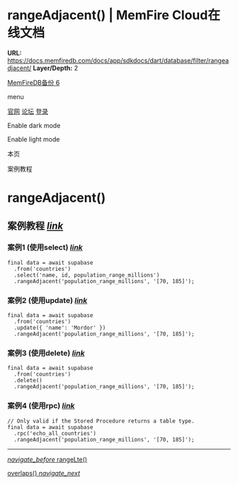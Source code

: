 # rangeAdjacent() | MemFire Cloud在线文档

**URL:** https://docs.memfiredb.com/docs/app/sdkdocs/dart/database/filter/rangeadjacent/
**Layer/Depth:** 2

[MemFireDB备份 6](/)

menu

[官网](https://memfiredb.com/)
[论坛](https://community.memfiredb.com/)
[登录](https://cloud.memfiredb.com/auth/login)

Enable dark mode

Enable light mode

本页

案例教程

# rangeAdjacent()

## 案例教程 [*link*](#%e6%a1%88%e4%be%8b%e6%95%99%e7%a8%8b)

### 案例1 (使用select) [*link*](#%e6%a1%88%e4%be%8b1-%e4%bd%bf%e7%94%a8select)

```
final data = await supabase
  .from('countries')
  .select('name, id, population_range_millions')
  .rangeAdjacent('population_range_millions', '[70, 185]');
```

### 案例2 (使用update) [*link*](#%e6%a1%88%e4%be%8b2-%e4%bd%bf%e7%94%a8update)

```
final data = await supabase
  .from('countries')
  .update({ 'name': 'Mordor' })
  .rangeAdjacent('population_range_millions', '[70, 185]');
```

### 案例3 (使用delete) [*link*](#%e6%a1%88%e4%be%8b3-%e4%bd%bf%e7%94%a8delete)

```
final data = await supabase
  .from('countries')
  .delete()
  .rangeAdjacent('population_range_millions', '[70, 185]');
```

### 案例4 (使用rpc) [*link*](#%e6%a1%88%e4%be%8b4-%e4%bd%bf%e7%94%a8rpc)

```
// Only valid if the Stored Procedure returns a table type.
final data = await supabase
  .rpc('echo_all_countries')
  .rangeAdjacent('population_range_millions', '[70, 185]');
```

---

[*navigate\_before* rangeLte()](/docs/app/sdkdocs/dart/database/filter/rangelte/)

[overlaps() *navigate\_next*](/docs/app/sdkdocs/dart/database/filter/overlaps/)